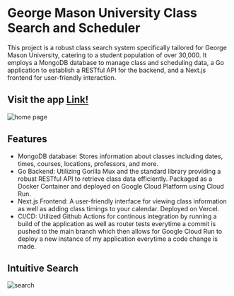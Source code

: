 # George Mason University Class Search and Scheduler 

This project is a robust class search system specifically tailored for George Mason University, catering to a student population of over 30,000. It employs a MongoDB database to manage class and scheduling data, a Go application to establish a RESTful API for the backend, and a Next.js frontend for user-friendly interaction.

## Visit the app [Link!](https://gmuscheduler.vercel.app/)
![home page](https://github.com/user-attachments/assets/25092a34-28f3-44bc-b299-d74354a4d722)


## Features

- MongoDB database: Stores information about classes including dates, times, courses, locations, professors, and more.
- Go Backend: Utilizing Gorilla Mux and the standard library providing a robust RESTful API to retrieve class data efficiently. Packaged as a Docker Container and deployed on Google Cloud Platform using Cloud Run.
- Next.js Frontend: A user-friendly interface for viewing class information as well as adding class timings to your calendar. Deployed on Vercel.
- CI/CD: Utilized Github Actions for continous integration by running a build of the application as well as router tests everytime a commit is pushed to the main branch which then allows for Google Cloud Run to deploy a new instance of my application everytime a code change is made.

## Intuitive Search
![search](https://github.com/user-attachments/assets/acc41557-74d3-4713-afba-244319d08535)

